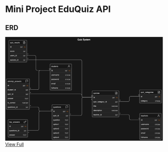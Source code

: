 # Mini Project EduQuiz API

## ERD

![ERD](./docs/ERD-EduQuiz.png)
[View Full](https://app.eraser.io/workspace/T2GFx7zsVfxDPleyu3jJ?origin=share)
